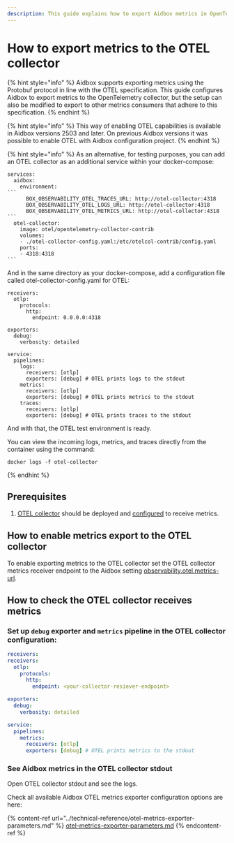 ```yaml
---
description: This guide explains how to export Aidbox metrics in OpenTelemetry format
---
```


# How to export metrics to the OTEL collector

{% hint style="info" %}
Aidbox supports exporting metrics using the Protobuf protocol in line with the OTEL specification. This guide configures Aidbox to export metrics to the OpenTelemetry collector, but the setup can also be modified to export to other metrics consumers that adhere to this specification.
{% endhint %}

{% hint style="info" %}
This way of enabling OTEL capabilities is available in Aidbox versions 2503 and later. On previous Aidbox versions it was possible to enable OTEL with Aidbox configuration project.
{% endhint %}

{% hint style="info" %}
As an alternative, for testing purposes, you can add an OTEL collector as an additional service within your docker-compose:

````
services:
  aidbox:
    environment:
```
      BOX_OBSERVABILITY_OTEL_TRACES_URL: http://otel-collector:4318
      BOX_OBSERVABILITY_OTEL_LOGS_URL: http://otel-collector:4318
      BOX_OBSERVABILITY_OTEL_METRICS_URL: http://otel-collector:4318
```
  otel-collector:
    image: otel/opentelemetry-collector-contrib
    volumes:
    - ./otel-collector-config.yaml:/etc/otelcol-contrib/config.yaml
    ports:
    - 4318:4318
```
````

And in the same directory as your docker-compose, add a configuration file called otel-collector-config.yaml for OTEL:

```
receivers:
  otlp:
    protocols:
      http:
        endpoint: 0.0.0.0:4318 

exporters:
  debug:
    verbosity: detailed

service:
  pipelines:
    logs:
      receivers: [otlp]
      exporters: [debug] # OTEL prints logs to the stdout
    metrics:
      receivers: [otlp]
      exporters: [debug] # OTEL prints metrics to the stdout
    traces:
      receivers: [otlp]
      exporters: [debug] # OTEL prints traces to the stdout
```

And with that, the OTEL test environment is ready.

You can view the incoming logs, metrics, and traces directly from the container using the command:

```
docker logs -f otel-collector
```
{% endhint %}

## Prerequisites

1. [OTEL collector](https://opentelemetry.io/docs/collector/) should be deployed and [configured](https://opentelemetry.io/docs/collector/configuration/) to receive metrics.&#x20;

## How to enable metrics export to the OTEL collector

To enable exporting metrics to the OTEL collector set the OTEL collector metrics receiver endpoint to the Aidbox setting [observability.otel.metrics-url](../../../../reference/all-settings.md#observability.otel.metrics-url).

## How to check the OTEL collector receives metrics

### Set up `debug` exporter and `metrics` pipeline in the OTEL collector configuration:

```yaml
receivers:
receivers:
  otlp:
    protocols:
      http:
        endpoint: <your-collector-resiever-endpoint>

exporters:
  debug:
    verbosity: detailed

service:
  pipelines:
    metrics:
      receivers: [otlp]
      exporters: [debug] # OTEL prints metrics to the stdout
```

### See Aidbox metrics in the OTEL collector stdout

Open OTEL collector stdout and see the logs.

Check all available Aidbox OTEL metrics exporter configuration options are here:

{% content-ref url="../technical-reference/otel-metrics-exporter-parameters.md" %}
[otel-metrics-exporter-parameters.md](../technical-reference/otel-metrics-exporter-parameters.md)
{% endcontent-ref %}
